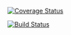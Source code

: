 [![Coverage Status](https://coveralls.io/repos/github/utekaravinash/travis-coveralls-basic-setup/badge.svg?branch=master)](https://coveralls.io/github/utekaravinash/travis-coveralls-basic-setup?branch=master)

[![Build Status](https://travis-ci.org/utekaravinash/travis-coveralls-basic-setup.svg?branch=master)](https://travis-ci.org/utekaravinash/travis-coveralls-basic-setup)

